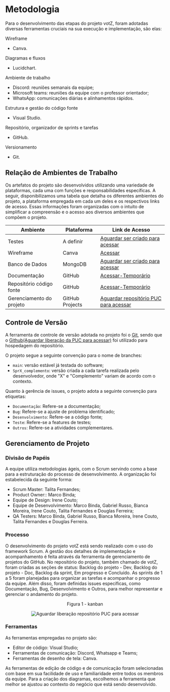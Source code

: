 
# Metodologia

Para o desenvolvimento das etapas do projeto votZ, foram adotadas diversas ferramentas cruciais na sua execução e implementação, são elas:

Wireframe
- Canva. 

Diagramas e fluxos
- Lucidchart.
  
Ambiente de trabalho

- Discord: reuniões semanais da equipe;
- Microsoft teams: reuniões da equipe com o professor orientador;
- WhatsApp: comunicações diárias e alinhamentos rápidos.

Estrutura e gestão do código fonte
- Visual Studio.

Repositório, organizador de sprints e tarefas 
- GitHub.

Versionamento
- Git.


## Relação de Ambientes de Trabalho

Os artefatos do projeto são desenvolvidos utilizando uma variedade de plataformas, cada uma com funções e responsabilidades específicas. A seguir, disponibilizamos uma tabela que detalha os diferentes ambientes do projeto, a plataforma empregada em cada um deles e os respectivos links de acesso. Essas informações foram organizadas com o intuito de simplificar a compreensão e o acesso aos diversos ambientes que compõem o projeto.

| Ambiente | Plataforma | Link de Acesso |
|----------|------------|----------------|
| Testes | A definir | [Aguardar ser criado para acessar](https://) |
| Wireframe | Canva | [Acessar](https://www.canva.com/design/DAGOzcl5nCY/yE2Fe0qB-48k6zZn-iEtTg/view?utm_content=DAGOzcl5nCY&utm_campaign=designshare&utm_medium=link&utm_source=editor) |
| Banco de Dados | MongoDB | [Aguardar ser criado para acessar](https://) |
| Documentação | GitHub | [Acessar-Temporário](https://github.com/marcobinda/pmv-ads-2024-2-e4-proj-votz) |
| Repositório código fonte| GitHub | [Acessar-Temporário](https://github.com/marcobinda/pmv-ads-2024-2-e4-proj-votz/blob/main/src/README.md) |
| Gerenciamento do projeto | GitHub Projects| [Aguardar repositório PUC para acessar](https) |


## Controle de Versão

A ferramenta de controle de versão adotada no projeto foi o [Git](https://git-scm.com/), sendo que o [Github(Aguardar liberação da PUC para acessar)](https://) foi utilizado para hospedagem do repositório.

O projeto segue a seguinte convenção para o nome de branches:

- `main`: versão estável já testada do software;
- `SprX_complemento`: versão criada a cada tarefa realizada pelo desenvolvedor, onde "X" e "Complemento" variam de acordo com o contexto.

Quanto à gerência de issues, o projeto adota a seguinte convenção para
etiquetas:

- `Documentação`: Refere-se a documentação;
- `Bug`: Refere-se a ajuste de problema identificado;
- `Desenvolvimento`: Refere-se a código fonte;
- `Teste`: Refere-se a features de testes;
- `Outros`: Refere-se a atividades complementares.


## Gerenciamento de Projeto

### Divisão de Papéis

A equipe utiliza metodologias ágeis, com o Scrum servindo como a base para a estruturação do processo de desenvolvimento. A organização foi estabelecida da seguinte forma:

- Scrum Master: Talita Fernandes;
- Product Owner:: Marco Binda;
- Equipe de Design: Irene Couto;
- Equipe de Desenvolvimento: Marco Binda, Gabriel Russo, Bianca Moreira, Irene Couto, Talita Fernandes e Douglas Ferreira;
- QA Testers: Marco Binda, Gabriel Russo, Bianca Moreira, Irene Couto, Talita Fernandes e Douglas Ferreira.

### Processo

O desenvolvimento do projeto votZ está sendo realizado com o uso do framework Scrum. A gestão dos detalhes de implementação e acompanhamento é feita através da ferramenta de gerenciamento de projetos do GitHub. No repositório do projeto, também chamado de votZ, foram criadas as seções de status: Backlog do projeto - Dev, Backlog do projeto - Doc, Backlog da sprint, Em progresso e Concluído. As sprints de 1 a 5 foram planejadas para organizar as tarefas e acompanhar o progresso da equipe. Além disso, foram definidas issues específicas, como Documentação, Bug, Desenvolvimento e Outros, para melhor representar e gerenciar o andamento do projeto.

<div align="center">

Figura 1 - kanban

![Aguardar liberação repositório PUC para acessar](https://)

</div>

### Ferramentas

As ferramentas empregadas no projeto são:

- Editor de código: Visual Studio;
- Ferramentas de comunicação: Discord, Whatsapp e Teams;
- Ferramentas de desenho de tela: Canva.


As ferramentas de edição de código e de comunicação foram selecionadas com base em sua facilidade de uso e familiaridade entre todos os membros da equipe. Para a criação dos diagramas, escolhemos a ferramenta que melhor se ajustou ao contexto do negócio que está sendo desenvolvido.
